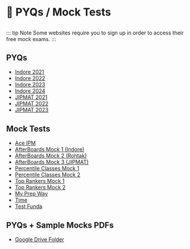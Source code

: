 # 📃 PYQs / Mock Tests

##
::: tip Note
Some websites require you to sign up in order to access their free mock exams.
:::

## PYQs

- [Indore 2021](https://www.afterboards.in/exam/ipmatindore0021)
- [Indore 2022](https://www.afterboards.in/exam/ipmatindore0022)
- [Indore 2023](https://www.afterboards.in/exam/ipmatindore0023)
- [Indore 2024](https://www.afterboards.in/exam/ipmatindore0024)
- [JIPMAT 2021](https://www.afterboards.in/exam/jipmat0021)
- [JIPMAT 2022](https://www.afterboards.in/exam/jipmat0022)
- [JIPMAT 2023](https://www.afterboards.in/exam/jipmat0023)

## Mock Tests

- [Ace IPM](https://mocks.aceipm.com/learn/home/All-Access-Pass/IPMAT-Indore-Full-Length-Mocks/section/477414/lesson/2958438)
- [AfterBoards Mock 1 (Indore)](https://www.afterboards.in/exam/ipmatindore0123)
- [AfterBoards Mock 2 (Rohtak)](https://www.afterboards.in/exam/ipmatrohtak0124)
- [AfterBoards Mock 3 (JIPMAT)](https://www.afterboards.in/exam/jipmat0124)
- [Percentile Classes Mock 1](https://www.percentileclasses.in/learn/home/IPM-Indore-2024-All-India-Test-Series/section/387434/lesson/2873690?testSeries=1&)
- [Percentile Classes Mock 2](https://www.percentileclasses.in/learn/home/IPM-Indore-2024-All-India-Test-Series/section/387434/lesson/2834946?testSeries=1&)
- [Top Rankers Mock 1](https://www.toprankers.com/tr-marketplace/mocks/test/2809789)
- [Top Rankers Mock 2](https://www.toprankers.com/tr-marketplace/mocks/test/2856727)
- [My Prep Way](https://exam.myprepway.in/testapp/91362)
- [Time](https://www.time4education.com/freeaimipm/aimipmdemohome.asp0)
- [Test Funda](https://lms.testfunda.com/TestCentre/bba/ipm-(indore))

## PYQs + Sample Mocks PDFs
- [Google Drive Folder](https://drive.google.com/drive/folders/15xVoTepGpbebOtzB6pM61OQ45G4BsyBX?usp=drive_link)